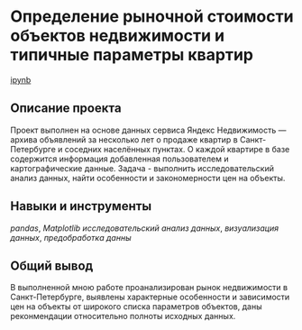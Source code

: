 # Определение рыночной стоимости объектов недвижимости и типичные параметры квартир

[ipynb](https://github.com/AndreyBrykov/yandex_practicum/blob/main/spb_apartments_sale_analysis/spb_apartments_sale_analysis.ipynb)

## Описание проекта

Проект выполнен на основе данных сервиса Яндекс Недвижимость — архива объявлений за несколько лет о продаже квартир в Санкт-Петербурге и соседних населённых пунктах. О каждой квартире в базе содержится информация добавленная пользователем и картографические данные. Задача - выполнить исследовательский анализ данных, найти особенности и закономерности цен на объекты.

## Навыки и инструменты

*pandas*,
*Matplotlib*
*исследовательский анализ данных*, 
*визуализация данных*, 
*предобработка данны*

## Общий вывод

В выполненной мною работе проанализирован рынок недвижимости в Санкт-Петербурге, выявлены характерные особенности и зависимости цен на объекты от широкого списка параметров объектов, даны реконмендации относительно полноты исходных данных.


